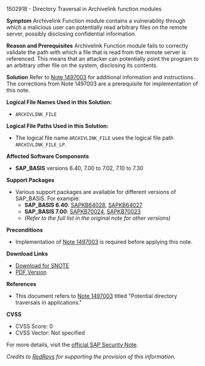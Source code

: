 1502918 - Directory Traversal in Archivelink function modules

**Symptom**
Archivelink Function module contains a vulnerability through which a malicious user can potentially read arbitrary files on the remote server, possibly disclosing confidential information.

**Reason and Prerequisites**
Archivelink Function module fails to correctly validate the path with which a file that is read from the remote server is referenced. This means that an attacker can potentially point the program to an arbitrary other file on the system, disclosing its contents.

**Solution**
Refer to [Note 1497003](https://me.sap.com/notes/1497003) for additional information and instructions. The corrections from Note 1497003 are a prerequisite for implementation of this note.

**Logical File Names Used in this Solution:**
- `ARCHIVLINK_FILE`

**Logical File Paths Used in this Solution:**
- The logical file name `ARCHIVLINK_FILE` uses the logical file path `ARCHIVLINK_FILE_LP`.

**Affected Software Components**
- **SAP_BASIS** versions 6.40, 7.00 to 7.02, 7.10 to 7.30

**Support Packages**
- Various support packages are available for different versions of SAP_BASIS. For example:
  - **SAP_BASIS 6.40**: [SAPKB64028](https://me.sap.com/supportpackage/SAPKB64028), [SAPKB64027](https://me.sap.com/supportpackage/SAPKB64027)
  - **SAP_BASIS 7.00**: [SAPKB70024](https://me.sap.com/supportpackage/SAPKB70024), [SAPKB70023](https://me.sap.com/supportpackage/SAPKB70023)
  - *(Refer to the full list in the original note for other versions)*

**Preconditions**
- Implementation of [Note 1497003](https://me.sap.com/notes/1497003) is required before applying this note.

**Download Links**
- [Download for SNOTE](https://notesdownloads.sap.com/note/0040000008896102017)
- [PDF Version](https://me.sap.com/sap/support/sfm/notes/print/0001502918?language=en-US&token=98ED16CE89C0AE3E2000FCB935233DED)

**References**
- This document refers to [Note 1497003](https://me.sap.com/notes/1497003) titled "Potential directory traversals in applications."

**CVSS**
- CVSS Score: 0
- CVSS Vector: Not specified

For more details, visit the [official SAP Security Note](https://me.sap.com/notes/1502918).

*Credits to [RedRays](https://redrays.io) for supporting the provision of this information.*